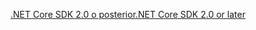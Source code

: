[<span data-ttu-id="94845-101">.NET Core SDK 2.0 o posterior</span><span class="sxs-lookup"><span data-stu-id="94845-101">.NET Core SDK 2.0 or later</span></span>](https://www.microsoft.com/net/download)
